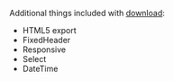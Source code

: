 Additional things included with [download](https://datatables.net/download/index):
  - HTML5 export
  - FixedHeader
  - Responsive
  - Select
  - DateTime
